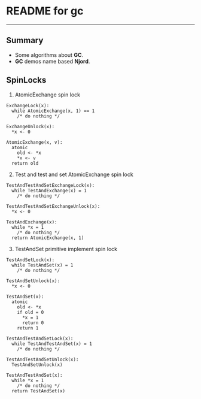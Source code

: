 # **README for gc**
***

## **Summary**
  * Some algorithms about **GC**.
  * **GC** demos name based **Njord**.

## **SpinLocks**
1. AtomicExchange spin lock
```shell
ExchangeLock(x):
  while AtomicExchange(x, 1) == 1
    /* do nothing */

ExchangeUnlock(x):
  *x <- 0

AtomicExchange(x, v):
  atomic
    old <- *x
    *x <- v
  return old
```
2. Test and test and set AtomicExchange spin lock
```shell
TestAndTestAndSetExchangeLock(x):
  while TestAndExchange(x) = 1
    /* do nothing */

TestAndTestAndSetExchangeUnlock(x):
  *x <- 0

TestAndExchange(x):
  while *x = 1
    /* do nothing */
  return AtomicExchange(x, 1)
```
3. TestAndSet primitive implement spin lock
```shell
TestAndSetLock(x):
  while TestAndSet(x) = 1
    /* do nothing */

TestAndSetUnlock(x):
  *x <- 0

TestAndSet(x):
  atomic
    old <- *x
    if old = 0
      *x = 1
      return 0
    return 1

TestAndTestAndSetLock(x):
  while TestAndTestAndSet(x) = 1
    /* do nothing */

TestAndTestAndSetUnlock(x):
  TestAndSetUnlock(x)

TestAndTestAndSet(x):
  while *x = 1
    /* do nothing */
  return TestAndSet(x)
```
